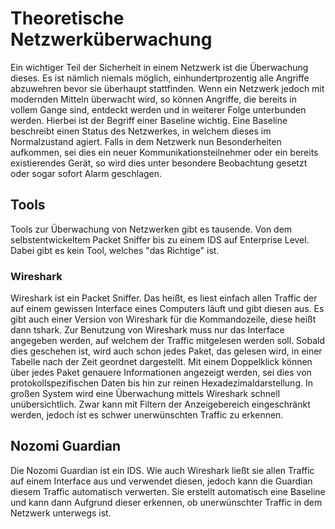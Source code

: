 # Theoretische Netzwerküberwachung
Ein wichtiger Teil der Sicherheit in einem Netzwerk ist die Überwachung dieses. Es ist nämlich niemals möglich, einhundertprozentig alle Angriffe abzuwehren bevor sie überhaupt stattfinden. Wenn ein Netzwerk jedoch mit modernden Mitteln überwacht wird, so können Angriffe, die bereits in vollem Gange sind, entdeckt werden und in weiterer Folge unterbunden werden. 
Hierbei ist der Begriff einer Baseline wichtig. Eine Baseline beschreibt einen Status des Netzwerkes, in welchem dieses im Normalzustand agiert. 
Falls in dem Netzwerk nun Besonderheiten aufkommen, sei dies ein neuer Kommunikationsteilnehmer oder ein bereits existierendes Gerät, so wird dies unter besondere Beobachtung gesetzt oder sogar sofort Alarm geschlagen.

## Tools
Tools zur Überwachung von Netzwerken gibt es tausende. Von dem selbstentwickeltem Packet Sniffer bis zu einem IDS auf Enterprise Level. Dabei gibt es kein Tool, welches "das Richtige" ist. 
### Wireshark
Wireshark ist ein Packet Sniffer. Das heißt, es liest einfach allen Traffic der auf einem gewissen Interface eines Computers läuft und gibt diesen aus. Es gibt auch einer Version von Wireshark für die Kommandozeile, diese heißt dann tshark. 
Zur Benutzung von Wireshark muss nur das Interface angegeben werden, auf welchem der Traffic mitgelesen werden soll. Sobald dies geschehen ist, wird auch schon jedes Paket, das gelesen wird, in einer Tabelle nach der Zeit geordnet dargestellt. Mit einem Doppelklick können über jedes Paket genauere Informationen angezeigt werden, sei dies von protokollspezifischen Daten bis hin zur reinen Hexadezimaldarstellung.
In großen System wird eine Überwachung mittels Wireshark schnell unübersichtlich. Zwar kann mit Filtern der Anzeigebereich eingeschränkt werden, jedoch ist es schwer unerwünschten Traffic zu erkennen.

## Nozomi Guardian
Die Nozomi Guardian ist ein IDS. Wie auch Wireshark ließt sie allen Traffic auf einem Interface aus und verwendet diesen, jedoch kann die Guardian diesem Traffic automatisch verwerten. Sie erstellt automatisch eine Baseline und kann dann Aufgrund dieser erkennen, ob unerwünschter Traffic in dem Netzwerk unterwegs ist. 